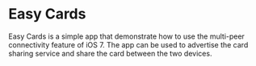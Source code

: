 <h1> Easy Cards </h1>

<p>
Easy Cards is a simple app that demonstrate how to use the multi-peer connectivity feature of iOS 7. The app can be used to advertise the card sharing service and share the card between the two devices. 
</p>

